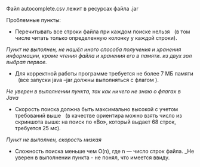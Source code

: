 Файл autocomplete.csv лежит в ресурсах файла .jar

Проблемные пункты:

- Перечитывать все строки файла при каждом поиске нельзя  
(в том числе читать только определенную колонку у каждой строки).

_Пункт не выполнен, не нашёл иного способа получения и хранения информации, кроме чтения файла и хранения его в памяти. из двух зол выбрал первое._


- Для корректной работы программе требуется не более 7 МБ памяти  
(все запуски java –jar должны выполняться с флагом ).

_Не уверен в выполнении пункта, так как ничего не знаю о флагах в Java_


- Скорость поиска должна быть максимально высокой с учетом требований выше  
(в качестве ориентира можно взять число из скриншота выше: на поиск по «Bo», который
выдает 68 строк, требуется 25 мс).

_Пункт не выполнен, скорость низкая_


- Сложность поиска меньше чем O(n), где n — число строк файла.
_Не уверен в выполнении пункта - не понял, что имеется ввиду.

